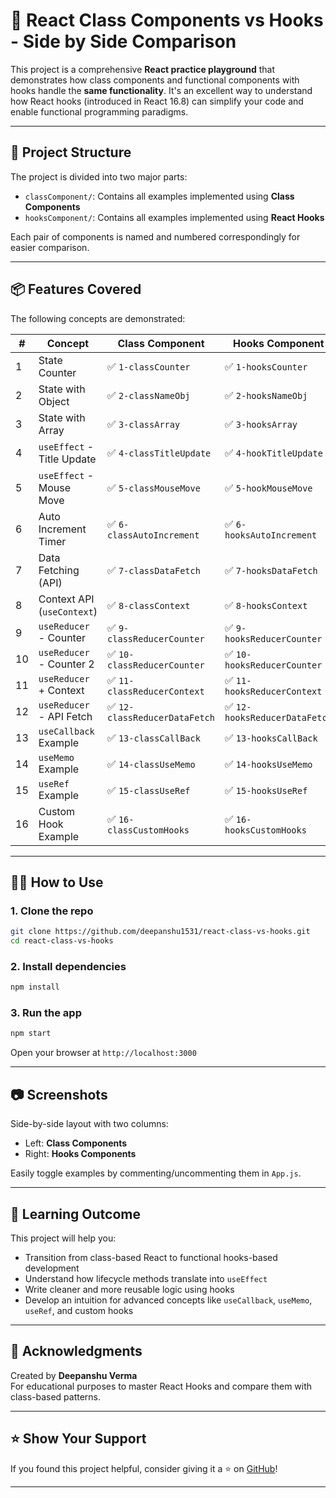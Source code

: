 # 🔄 React Class Components vs Hooks - Side by Side Comparison

This project is a comprehensive **React practice playground** that demonstrates how class components and functional components with hooks handle the **same functionality**. It's an excellent way to understand how React hooks (introduced in React 16.8) can simplify your code and enable functional programming paradigms.

---

## 📁 Project Structure

The project is divided into two major parts:

- `classComponent/`: Contains all examples implemented using **Class Components**
- `hooksComponent/`: Contains all examples implemented using **React Hooks**

Each pair of components is named and numbered correspondingly for easier comparison.

---

## 📦 Features Covered

The following concepts are demonstrated:

| # | Concept                      | Class Component                 | Hooks Component                  |
|---|------------------------------|----------------------------------|----------------------------------|
| 1 | State Counter                | ✅ `1-classCounter`              | ✅ `1-hooksCounter`              |
| 2 | State with Object            | ✅ `2-classNameObj`              | ✅ `2-hooksNameObj`              |
| 3 | State with Array             | ✅ `3-classArray`                | ✅ `3-hooksArray`                |
| 4 | `useEffect` - Title Update   | ✅ `4-classTitleUpdate`          | ✅ `4-hookTitleUpdate`           |
| 5 | `useEffect` - Mouse Move     | ✅ `5-classMouseMove`            | ✅ `5-hookMouseMove`             |
| 6 | Auto Increment Timer         | ✅ `6-classAutoIncrement`        | ✅ `6-hooksAutoIncrement`        |
| 7 | Data Fetching (API)         | ✅ `7-classDataFetch`            | ✅ `7-hooksDataFetch`            |
| 8 | Context API (`useContext`)  | ✅ `8-classContext`              | ✅ `8-hooksContext`              |
| 9 | `useReducer` - Counter       | ✅ `9-classReducerCounter`       | ✅ `9-hooksReducerCounter`       |
| 10| `useReducer` - Counter 2     | ✅ `10-classReducerCounter`      | ✅ `10-hooksReducerCounter`      |
| 11| `useReducer` + Context       | ✅ `11-classReducerContext`      | ✅ `11-hooksReducerContext`      |
| 12| `useReducer` - API Fetch     | ✅ `12-classReducerDataFetch`    | ✅ `12-hooksReducerDataFetch`    |
| 13| `useCallback` Example        | ✅ `13-classCallBack`            | ✅ `13-hooksCallBack`            |
| 14| `useMemo` Example            | ✅ `14-classUseMemo`             | ✅ `14-hooksUseMemo`             |
| 15| `useRef` Example             | ✅ `15-classUseRef`              | ✅ `15-hooksUseRef`              |
| 16| Custom Hook Example          | ✅ `16-classCustomHooks`         | ✅ `16-hooksCustomHooks`         |

---

## 🧑‍💻 How to Use

### 1. Clone the repo

```bash
git clone https://github.com/deepanshu1531/react-class-vs-hooks.git
cd react-class-vs-hooks
```

### 2. Install dependencies

```bash
npm install
```

### 3. Run the app

```bash
npm start
```

Open your browser at `http://localhost:3000`

---

## 📷 Screenshots

Side-by-side layout with two columns:

- Left: **Class Components**
- Right: **Hooks Components**

Easily toggle examples by commenting/uncommenting them in `App.js`.

---

## 📘 Learning Outcome

This project will help you:

- Transition from class-based React to functional hooks-based development
- Understand how lifecycle methods translate into `useEffect`
- Write cleaner and more reusable logic using hooks
- Develop an intuition for advanced concepts like `useCallback`, `useMemo`, `useRef`, and custom hooks

---

## 🙌 Acknowledgments

Created by **Deepanshu Verma**  
For educational purposes to master React Hooks and compare them with class-based patterns.

---

## ⭐️ Show Your Support

If you found this project helpful, consider giving it a ⭐️ on [GitHub](https://github.com/deepanshu1531/react-class-vs-hooks)!

---

